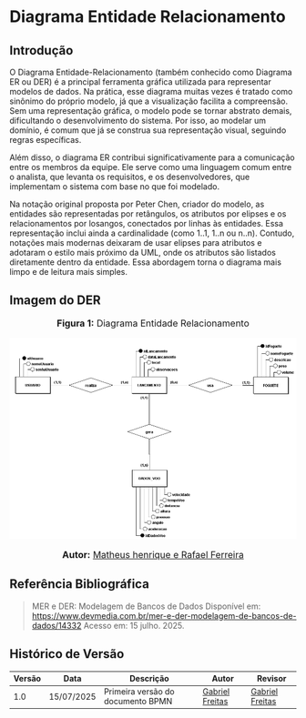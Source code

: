 # Diagrama Entidade Relacionamento

## Introdução

O Diagrama Entidade-Relacionamento (também conhecido como Diagrama ER ou DER) é a principal ferramenta gráfica utilizada para representar modelos de dados. Na prática, esse diagrama muitas vezes é tratado como sinônimo do próprio modelo, já que a visualização facilita a compreensão. Sem uma representação gráfica, o modelo pode se tornar abstrato demais, dificultando o desenvolvimento do sistema. Por isso, ao modelar um domínio, é comum que já se construa sua representação visual, seguindo regras específicas.

Além disso, o diagrama ER contribui significativamente para a comunicação entre os membros da equipe. Ele serve como uma linguagem comum entre o analista, que levanta os requisitos, e os desenvolvedores, que implementam o sistema com base no que foi modelado.

Na notação original proposta por Peter Chen, criador do modelo, as entidades são representadas por retângulos, os atributos por elipses e os relacionamentos por losangos, conectados por linhas às entidades. Essa representação inclui ainda a cardinalidade (como 1..1, 1..n ou n..n).
Contudo, notações mais modernas deixaram de usar elipses para atributos e adotaram o estilo mais próximo da UML, onde os atributos são listados diretamente dentro da entidade. Essa abordagem torna o diagrama mais limpo e de leitura mais simples.

## Imagem do DER 

<div align="center">
<font size="3"><p style="text-align: center"><b>Figura 1:</b> Diagrama Entidade Relacionamento</p></font>

![Figura1](../assets/DER_PI1.png)
<font size="3"><p style="text-align: center"><b>Autor:</b> <a href="https://github.com/RafaelCLG0">Matheus henrique e Rafael Ferreira</a></p></font> 
</div>



## Referência Bibliográfica
> MER e DER: Modelagem de Bancos de Dados Disponível em: https://www.devmedia.com.br/mer-e-der-modelagem-de-bancos-de-dados/14332 Acesso em: 15 julho. 2025.


## Histórico de Versão
| Versão | Data       | Descrição                                      | Autor               | Revisor               |
|--------|------------|------------------------------------------------|---------------------|-----------------------|
| 1.0    | 15/07/2025 | Primeira versão do documento BPMN| [Gabriel Freitas](https://github.com/gabrielfreitass1) | [Gabriel Freitas](https://github.com/gabrielfreitass1) |
